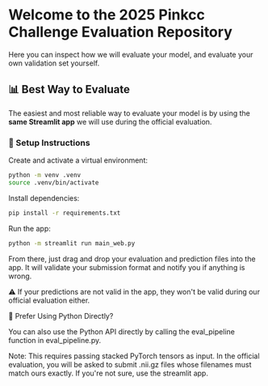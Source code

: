 # Welcome to the 2025 Pinkcc Challenge Evaluation Repository

Here you can inspect how we will evaluate your model, and evaluate your own validation set yourself.

## 📊 Best Way to Evaluate

The easiest and most reliable way to evaluate your model is by using the **same Streamlit app** we will use during the official evaluation.

### 🔧 Setup Instructions

Create and activate a virtual environment:

```bash
python -m venv .venv
source .venv/bin/activate
```
Install dependencies:
```bash
pip install -r requirements.txt
```
Run the app:
```bash
python -m streamlit run main_web.py
```
From there, just drag and drop your evaluation and prediction files into the app. It will validate your submission format and notify you if anything is wrong.

⚠️ If your predictions are not valid in the app, they won't be valid during our official evaluation either.

🐍 Prefer Using Python Directly?

You can also use the Python API directly by calling the eval_pipeline function in eval_pipeline.py.

Note: This requires passing stacked PyTorch tensors as input. In the official evaluation, you will be asked to submit .nii.gz files whose filenames must match ours exactly. If you're not sure, use the streamlit app.
